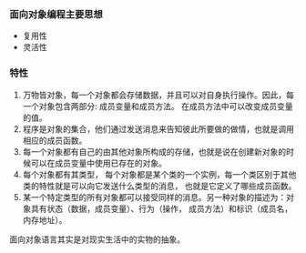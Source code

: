 ### 面向对象编程主要思想
* 复用性
* 灵活性

### 特性
1. 万物皆对象，每一个对象都会存储数据，并且可以对自身执行操作。因此，每一个对象包含两部分: 成员变量和成员方法。
在成员方法中可以改变成员变量的值。
2. 程序是对象的集合，他们通过发送消息来告知彼此所要做的做情，也就是调用相应的成员函数。
3. 每一个对象都有自己的由其他对象所构成的存储，也就是说在创建新对象的时候可以在成员变量中使用已存在的对象。
4. 每个对象都有其类型， 每个对象都是某个类的一个实例，每一个类区别于其他类的特性就是可以向它发送什么类型的消息，
也就是它定义了哪些成员函数。
5. 某一个特定类型的所有对象都可以接受同样的消息。另一种对象的描述为：对象具有状态（数据，成员变量）、行为（操作，
成员方法）和标识（成员名， 内存地址）。

面向对象语言其实是对现实生活中的实物的抽象。
